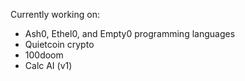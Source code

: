 Currently working on:
- Ash0, Ethel0, and Empty0 programming languages
- Quietcoin crypto
- 100doom
- Calc AI (v1)
